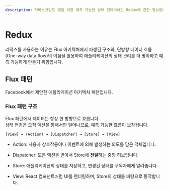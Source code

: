 ```yaml
---
description: 자바스크립트 앱을 위한 예측 가능한 상태 컨테이너인 Redux에 관한 정보입니다.
---
```


# Redux

리덕스를 사용하는 이유는 Flux 아키텍처에서 파생된 구조와, 단방향 데이터 흐름(One-way data flow)의 이점을 활용하여 애플리케이션의 상태 관리를 더 명확하고 예측 가능하게 만들기 위함입니다.

## Flux 패턴

Facebook에서 제안한 애플리케이션 아키텍처 패턴입니다.

### Flux 패턴 구조

Flux 패턴에서 데이터는 항상 한 방향으로 흐릅니다.\
상태 변경은 오직 액션을 통해서만 일어나므로, 예측 가능한 흐름이 보장됩니다.

```plain
[View] → (Action) → [Dispatcher] → [Store] → [View]
```

- Action: 사용자 상호작용이나 이벤트에 의해 발생하는 의도를 담은 객체입니다.

- Dispatcher: 모든 액션을 받아서 Store에 **전달**하는 중앙 허브입니다.

- Store: 애플리케이션의 상태를 저장하고, 변경된 상태를 구독자에게 알려줍니다.

- View: React 컴포넌트처럼 UI를 렌더링하며, Store의 상태를 바탕으로 동작합니다.
